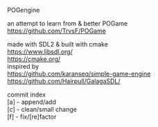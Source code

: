 POGengine<br>

an attempt to learn from & better POGame https://github.com/TrvsF/POGame<br>

made with SDL2 & built with cmake<br>
https://www.libsdl.org/<br>
https://cmake.org/<br>
inspired by <br>
https://github.com/karanseq/simple-game-engine <br>
https://github.com/Hairpull/GalagaSDL/ <br>

commit index <br>
[a] - append/add<br>
[c] - clean/small change<br>
[f] - fix/[re]factor<br>
